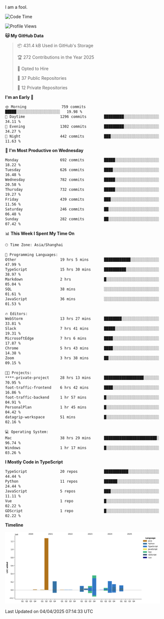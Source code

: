 I am a fool.

<!--START_SECTION:waka-->
![Code Time](http://img.shields.io/badge/Code%20Time-2%2C834%20hrs%2033%20mins-blue)

![Profile Views](http://img.shields.io/badge/Profile%20Views-1-blue)

**🐱 My GitHub Data** 

> 📦 431.4 kB Used in GitHub's Storage 
 > 
> 🏆 272 Contributions in the Year 2025
 > 
> 💼 Opted to Hire
 > 
> 📜 37 Public Repositories 
 > 
> 🔑 12 Private Repositories 
 > 
**I'm an Early 🐤** 

```text
🌞 Morning                759 commits         █████░░░░░░░░░░░░░░░░░░░░   19.98 % 
🌆 Daytime                1296 commits        █████████░░░░░░░░░░░░░░░░   34.11 % 
🌃 Evening                1302 commits        █████████░░░░░░░░░░░░░░░░   34.27 % 
🌙 Night                  442 commits         ███░░░░░░░░░░░░░░░░░░░░░░   11.63 % 
```
📅 **I'm Most Productive on Wednesday** 

```text
Monday                   692 commits         █████░░░░░░░░░░░░░░░░░░░░   18.22 % 
Tuesday                  626 commits         ████░░░░░░░░░░░░░░░░░░░░░   16.48 % 
Wednesday                782 commits         █████░░░░░░░░░░░░░░░░░░░░   20.58 % 
Thursday                 732 commits         █████░░░░░░░░░░░░░░░░░░░░   19.27 % 
Friday                   439 commits         ███░░░░░░░░░░░░░░░░░░░░░░   11.56 % 
Saturday                 246 commits         ██░░░░░░░░░░░░░░░░░░░░░░░   06.48 % 
Sunday                   282 commits         ██░░░░░░░░░░░░░░░░░░░░░░░   07.42 % 
```


📊 **This Week I Spent My Time On** 

```text
🕑︎ Time Zone: Asia/Shanghai

💬 Programming Languages: 
Other                    19 hrs 5 mins       ████████████░░░░░░░░░░░░░   47.99 % 
TypeScript               15 hrs 30 mins      ██████████░░░░░░░░░░░░░░░   38.97 % 
Markdown                 2 hrs               █░░░░░░░░░░░░░░░░░░░░░░░░   05.04 % 
SQL                      38 mins             ░░░░░░░░░░░░░░░░░░░░░░░░░   01.61 % 
JavaScript               36 mins             ░░░░░░░░░░░░░░░░░░░░░░░░░   01.53 % 

🔥 Editors: 
WebStorm                 13 hrs 27 mins      ████████░░░░░░░░░░░░░░░░░   33.81 % 
Slack                    7 hrs 41 mins       █████░░░░░░░░░░░░░░░░░░░░   19.31 % 
MicrosoftEdge            7 hrs 6 mins        ████░░░░░░░░░░░░░░░░░░░░░   17.87 % 
Chrome                   5 hrs 43 mins       ████░░░░░░░░░░░░░░░░░░░░░   14.38 % 
Zoom                     3 hrs 38 mins       ██░░░░░░░░░░░░░░░░░░░░░░░   09.15 % 

🐱‍💻 Projects: 
****-private-project     28 hrs 13 mins      ██████████████████░░░░░░░   70.95 % 
foot-traffic-frontend    6 hrs 42 mins       ████░░░░░░░░░░░░░░░░░░░░░   16.86 % 
foot-traffic-backend     1 hr 57 mins        █░░░░░░░░░░░░░░░░░░░░░░░░   04.91 % 
PersonalPlan             1 hr 45 mins        █░░░░░░░░░░░░░░░░░░░░░░░░   04.42 % 
datagrip-workspace       51 mins             █░░░░░░░░░░░░░░░░░░░░░░░░   02.16 % 

💻 Operating System: 
Mac                      38 hrs 29 mins      ████████████████████████░   96.74 % 
Windows                  1 hr 17 mins        █░░░░░░░░░░░░░░░░░░░░░░░░   03.26 % 
```

**I Mostly Code in TypeScript** 

```text
TypeScript               20 repos            ███████████░░░░░░░░░░░░░░   44.44 % 
Python                   11 repos            ██████░░░░░░░░░░░░░░░░░░░   24.44 % 
JavaScript               5 repos             ███░░░░░░░░░░░░░░░░░░░░░░   11.11 % 
Vue                      1 repo              █░░░░░░░░░░░░░░░░░░░░░░░░   02.22 % 
GDScript                 1 repo              █░░░░░░░░░░░░░░░░░░░░░░░░   02.22 % 
```



**Timeline**

![Lines of Code chart](https://raw.githubusercontent.com/VeejaLiu/VeejaLiu/master/assets/bar_graph.png)


 Last Updated on 04/04/2025 07:14:33 UTC
<!--END_SECTION:waka-->
